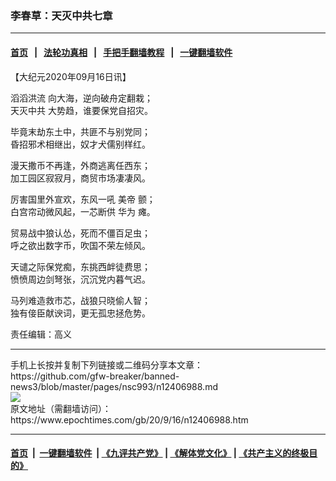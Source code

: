 ### 李春草：天灭中共七章
------------------------

#### [首页](https://github.com/gfw-breaker/banned-news3/blob/master/README.md) &nbsp;&nbsp;|&nbsp;&nbsp; [法轮功真相](https://github.com/begood0513/basic/blob/master/README.md)  &nbsp;&nbsp;|&nbsp;&nbsp; [手把手翻墙教程](https://github.com/gfw-breaker/guides/wiki)  &nbsp;&nbsp;|&nbsp;&nbsp; [一键翻墙软件](https://github.com/gfw-breaker/nogfw/blob/master/README.md)  



<div><p>
 【大纪元2020年09月16日讯】
</p>
<p>
 <ok href="https://www.epochtimes.com/gb/tag/%E6%BB%94%E6%BB%94%E6%B4%AA%E6%B5%81.html">
  滔滔洪流
 </ok>
 向大海，逆向破舟定翻栽；
 <br/>
 <ok href="https://www.epochtimes.com/gb/tag/%E5%A4%A9%E7%81%AD%E4%B8%AD%E5%85%B1.html">
  天灭中共
 </ok>
 大势趋，谁要保党自招灾。
</p>
<p>
 毕竟末劫东土中，共匪不与别党同；
 <br/>
 昏招邪术相继出，奴才犬儒别样红。
</p>
<p>
 漫天撒币不再逢，外商逃离任西东；
 <br/>
 加工园区寂寂月，商贸市场凄凄风。
</p>
<p>
 厉害国里外宣欢，东风一吼
 <ok href="https://www.epochtimes.com/gb/tag/%E7%BE%8E%E5%B8%9D.html">
  美帝
 </ok>
 颤；
 <br/>
 白宫帘动微风起，一芯断供
 <ok href="https://www.epochtimes.com/gb/tag/%E5%8D%8E%E4%B8%BA.html">
  华为
 </ok>
 瘫。
</p>
<p>
 贸易战中狼认怂，死而不僵百足虫；
 <br/>
 呼之欲出数字币，吹国不荣左倾风。
</p>
<p>
 天谴之际保党痴，东挑西衅徒费思；
 <br/>
 愤愤周边剑弩张，沉沉党内暮气迟。
</p>
<p>
 马列难造救市芯，战狼只晓偷人智；
 <br/>
 独有倿臣献谀词，更无孤忠拯危势。
</p>
<p>
 责任编辑：高义
</p>
</div>
<hr/>
手机上长按并复制下列链接或二维码分享本文章：<br/>
https://github.com/gfw-breaker/banned-news3/blob/master/pages/nsc993/n12406988.md <br/>
<a href='https://github.com/gfw-breaker/banned-news3/blob/master/pages/nsc993/n12406988.md'><img src='https://github.com/gfw-breaker/banned-news3/blob/master/pages/nsc993/n12406988.md.png'/></a> <br/>
原文地址（需翻墙访问）：https://www.epochtimes.com/gb/20/9/16/n12406988.htm


------------------------
#### [首页](https://github.com/gfw-breaker/banned-news3/blob/master/README.md) &nbsp;|&nbsp; [一键翻墙软件](https://github.com/gfw-breaker/nogfw/blob/master/README.md) &nbsp;| [《九评共产党》](https://github.com/gfw-breaker/9ping.md/blob/master/README.md#九评之一评共产党是什么) | [《解体党文化》](https://github.com/gfw-breaker/jtdwh.md/blob/master/README.md) | [《共产主义的终极目的》](https://github.com/gfw-breaker/gczydzjmd.md/blob/master/README.md)


<img src='http://gfw-breaker.win/banned-news3/pages/nsc993/n12406988.md' width='0px' height='0px'/>